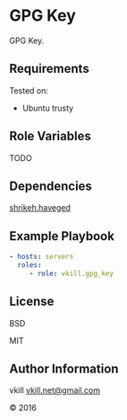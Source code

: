 GPG Key
=========

GPG Key.

Requirements
------------

Tested on:

* Ubuntu trusty

Role Variables
--------------

TODO

Dependencies
------------

[shrikeh.haveged](https://github.com/shrikeh-ansible-roles/ansible-haveged)

Example Playbook
----------------

```yaml
- hosts: servers
  roles:
     - role: vkill.gpg_key
```

License
-------

BSD

MIT

Author Information
------------------

vkill <vkill.net@gmail.com>

&copy; 2016
